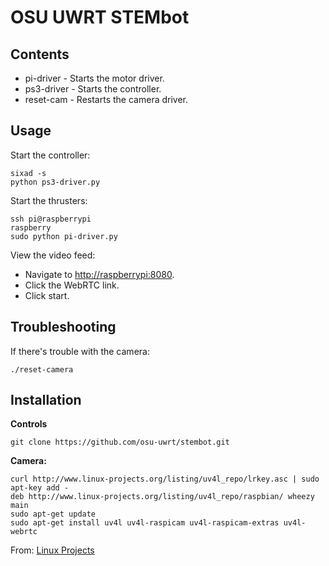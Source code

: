OSU UWRT STEMbot
================

Contents
--------

* pi-driver - Starts the motor driver.
* ps3-driver - Starts the controller.
* reset-cam - Restarts the camera driver.

Usage
-----

Start the controller:

    sixad -s
    python ps3-driver.py

Start the thrusters:

    ssh pi@raspberrypi
    raspberry
    sudo python pi-driver.py
    
View the video feed:
* Navigate to [http://raspberrypi:8080](http://raspberrypi:8080).
* Click the WebRTC link.
* Click start.

Troubleshooting
---------------

If there's trouble with the camera:

    ./reset-camera

Installation
------------

**Controls**

    git clone https://github.com/osu-uwrt/stembot.git

**Camera:**

    curl http://www.linux-projects.org/listing/uv4l_repo/lrkey.asc | sudo apt-key add -
    deb http://www.linux-projects.org/listing/uv4l_repo/raspbian/ wheezy main
    sudo apt-get update
    sudo apt-get install uv4l uv4l-raspicam uv4l-raspicam-extras uv4l-webrtc

From: [Linux Projects](http://www.linux-projects.org/modules/sections/index.php?op=viewarticle&artid=14)
